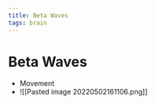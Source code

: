 ```yaml
---
title: Beta Waves
tags: brain
---
```


# Beta Waves
- Movement
- ![[Pasted image 20220502161106.png]]

















